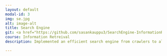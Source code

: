 ```yaml
---
layout: default
modal-id: 3
img: se.jpg
alt: image-alt
title: Search Engine
git: <a href="https://github.com/sasankauppu3/SearchEngine-InformationRetrieval-Coursework">Github</a>
course: Information Retreival
description: Implemented an efficient search engine from crawlers to algorithms such as Page Rank, BM25, Tf-Idf alongside query expansion and pseudo relevance feedback techniques.

---
```

